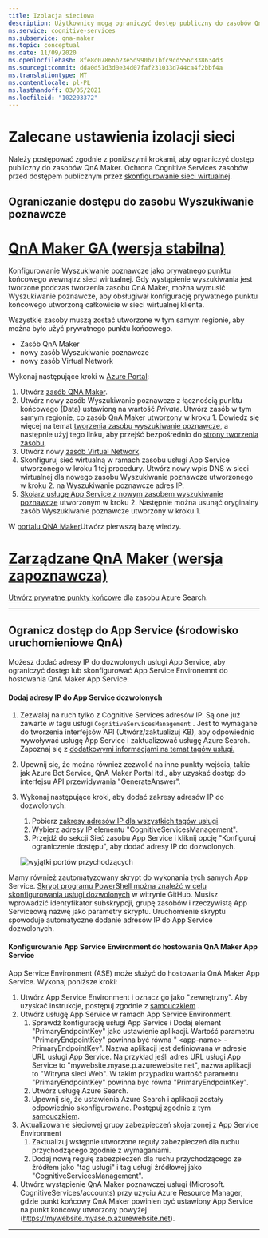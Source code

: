 ```yaml
---
title: Izolacja sieciowa
description: Użytkownicy mogą ograniczyć dostęp publiczny do zasobów QnA Maker.
ms.service: cognitive-services
ms.subservice: qna-maker
ms.topic: conceptual
ms.date: 11/09/2020
ms.openlocfilehash: 8fe8c07866b23e5d990b71bfc9cd556c338634d3
ms.sourcegitcommit: dda0d51d3d0e34d07faf231033d744ca4f2bbf4a
ms.translationtype: MT
ms.contentlocale: pl-PL
ms.lasthandoff: 03/05/2021
ms.locfileid: "102203372"
---
```

# <a name="recommended-settings-for-network-isolation"></a>Zalecane ustawienia izolacji sieci

Należy postępować zgodnie z poniższymi krokami, aby ograniczyć dostęp publiczny do zasobów QnA Maker. Ochrona Cognitive Services zasobów przed dostępem publicznym przez [skonfigurowanie sieci wirtualnej](../../cognitive-services-virtual-networks.md?tabs=portal).

## <a name="restrict-access-to-cognitive-search-resource"></a>Ograniczanie dostępu do zasobu Wyszukiwanie poznawcze

# <a name="qna-maker-ga-stable-release"></a>[QnA Maker GA (wersja stabilna)](#tab/v1)

Konfigurowanie Wyszukiwanie poznawcze jako prywatnego punktu końcowego wewnątrz sieci wirtualnej. Gdy wystąpienie wyszukiwania jest tworzone podczas tworzenia zasobu QnA Maker, można wymusić Wyszukiwanie poznawcze, aby obsługiwał konfigurację prywatnego punktu końcowego utworzoną całkowicie w sieci wirtualnej klienta.

Wszystkie zasoby muszą zostać utworzone w tym samym regionie, aby można było użyć prywatnego punktu końcowego.

* Zasób QnA Maker
* nowy zasób Wyszukiwanie poznawcze
* nowy zasób Virtual Network

Wykonaj następujące kroki w [Azure Portal](https://portal.azure.com):

1. Utwórz [zasób QNA Maker](https://ms.portal.azure.com/#create/Microsoft.CognitiveServicesQnAMaker).
2. Utwórz nowy zasób Wyszukiwanie poznawcze z łącznością punktu końcowego (Data) ustawioną na wartość _Private_. Utwórz zasób w tym samym regionie, co zasób QnA Maker utworzony w kroku 1. Dowiedz się więcej na temat [tworzenia zasobu wyszukiwanie poznawcze](../../../search/search-create-service-portal.md), a następnie użyj tego linku, aby przejść bezpośrednio do [strony tworzenia zasobu](https://ms.portal.azure.com/#create/Microsoft.Search).
3. Utwórz nowy [zasób Virtual Network](https://ms.portal.azure.com/#create/Microsoft.VirtualNetwork-ARM).
4. Skonfiguruj sieć wirtualną w ramach zasobu usługi App Service utworzonego w kroku 1 tej procedury. Utwórz nowy wpis DNS w sieci wirtualnej dla nowego zasobu Wyszukiwanie poznawcze utworzonego w kroku 2. na Wyszukiwanie poznawcze adres IP.
5. [Skojarz usługę App Service z nowym zasobem wyszukiwanie poznawcze](../how-to/set-up-qnamaker-service-azure.md) utworzonym w kroku 2. Następnie można usunąć oryginalny zasób Wyszukiwanie poznawcze utworzony w kroku 1.
    
W [portalu QNA Maker](https://www.qnamaker.ai/)Utwórz pierwszą bazę wiedzy.

#  <a name="qna-maker-managed-preview-release"></a>[Zarządzane QnA Maker (wersja zapoznawcza)](#tab/v2)

[Utwórz prywatne punkty końcowe](../reference-private-endpoint.md) dla zasobu Azure Search.

---

## <a name="restrict-access-to-app-service-qna-runtime"></a>Ogranicz dostęp do App Service (środowisko uruchomieniowe QnA)

Możesz dodać adresy IP do dozwolonych usługi App Service, aby ograniczyć dostęp lub skonfigurować App Service Environemnt do hostowania QnA Maker App Service.

#### <a name="add-ips-to-app-service-allowlist"></a>Dodaj adresy IP do App Service dozwolonych

1. Zezwalaj na ruch tylko z Cognitive Services adresów IP. Są one już zawarte w tagu usługi `CognitiveServicesManagement` . Jest to wymagane do tworzenia interfejsów API (Utwórz/zaktualizuj KB), aby odpowiednio wywoływać usługę App Service i zaktualizować usługę Azure Search. Zapoznaj się z [dodatkowymi informacjami na temat tagów usługi.](../../../virtual-network/service-tags-overview.md)
2. Upewnij się, że można również zezwolić na inne punkty wejścia, takie jak Azure Bot Service, QnA Maker Portal itd., aby uzyskać dostęp do interfejsu API przewidywania "GenerateAnswer".
3. Wykonaj następujące kroki, aby dodać zakresy adresów IP do dozwolonych:

   1. Pobierz [zakresy adresów IP dla wszystkich tagów usługi](https://www.microsoft.com/download/details.aspx?id=56519).
   2. Wybierz adresy IP elementu "CognitiveServicesManagement".
   3. Przejdź do sekcji Sieć zasobu App Service i kliknij opcję "Konfiguruj ograniczenie dostępu", aby dodać adresy IP do dozwolonych.

    ![wyjątki portów przychodzących](../media/inbound-ports.png)

Mamy również zautomatyzowany skrypt do wykonania tych samych App Service. [Skrypt programu PowerShell można znaleźć w celu skonfigurowania usługi dozwolonych](https://github.com/pchoudhari/QnAMakerBackupRestore/blob/master/AddRestrictedIPAzureAppService.ps1) w witrynie GitHub. Musisz wprowadzić identyfikator subskrypcji, grupę zasobów i rzeczywistą App Serviceową nazwę jako parametry skryptu. Uruchomienie skryptu spowoduje automatyczne dodanie adresów IP do App Service dozwolonych.

#### <a name="configure-app-service-environment-to-host-qna-maker-app-service"></a>Konfigurowanie App Service Environment do hostowania QnA Maker App Service
    
App Service Environment (ASE) może służyć do hostowania QnA Maker App Service. Wykonaj poniższe kroki:

1. Utwórz App Service Environment i oznacz go jako "zewnętrzny". Aby uzyskać instrukcje, postępuj zgodnie z [samouczkiem](../../../app-service/environment/create-external-ase.md) .
2.  Utwórz usługę App Service w ramach App Service Environment.
    1. Sprawdź konfigurację usługi App Service i Dodaj element "PrimaryEndpointKey" jako ustawienie aplikacji. Wartość parametru "PrimaryEndpointKey" powinna być równa " \<app-name\> -PrimaryEndpointKey". Nazwa aplikacji jest definiowana w adresie URL usługi App Service. Na przykład jeśli adres URL usługi App Service to "mywebsite.myase.p.azurewebsite.net", nazwa aplikacji to "Witryna sieci Web". W takim przypadku wartość parametru "PrimaryEndpointKey" powinna być równa "PrimaryEndpointKey".
    2. Utwórz usługę Azure Search.
    3. Upewnij się, że ustawienia Azure Search i aplikacji zostały odpowiednio skonfigurowane. 
          Postępuj zgodnie z tym [samouczkiem](../reference-app-service.md?tabs=v1#app-service).
3.  Aktualizowanie sieciowej grupy zabezpieczeń skojarzonej z App Service Environment
    1. Zaktualizuj wstępnie utworzone reguły zabezpieczeń dla ruchu przychodzącego zgodnie z wymaganiami.
    2. Dodaj nową regułę zabezpieczeń dla ruchu przychodzącego ze źródłem jako "tag usługi" i tag usługi źródłowej jako "CognitiveServicesManagement".
4.  Utwórz wystąpienie QnA Maker poznawczej usługi (Microsoft. CognitiveServices/accounts) przy użyciu Azure Resource Manager, gdzie punkt końcowy QnA Maker powinien być ustawiony App Service na punkt końcowy utworzony powyżej (https://mywebsite.myase.p.azurewebsite.net).
    
---
